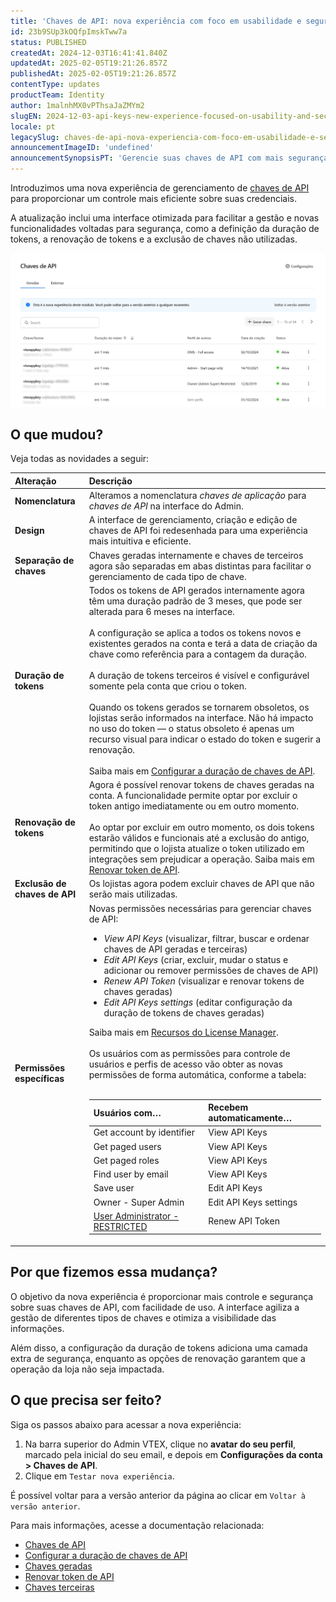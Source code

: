 ```yaml
---
title: 'Chaves de API: nova experiência com foco em usabilidade e segurança'
id: 23b9SUp3kOQfpImskTww7a
status: PUBLISHED
createdAt: 2024-12-03T16:41:41.840Z
updatedAt: 2025-02-05T19:21:26.857Z
publishedAt: 2025-02-05T19:21:26.857Z
contentType: updates
productTeam: Identity
author: 1malnhMX0vPThsaJaZMYm2
slugEN: 2024-12-03-api-keys-new-experience-focused-on-usability-and-security
locale: pt
legacySlug: chaves-de-api-nova-experiencia-com-foco-em-usabilidade-e-seguranca
announcementImageID: 'undefined'
announcementSynopsisPT: 'Gerencie suas chaves de API com mais segurança: nova interface, duração de tokens e opções de renovação e exclusão.'
---
```


Introduzimos uma nova experiência de gerenciamento de [chaves de API](/pt/tutorial/chaves-de-api--4bFEmcHXgpNksoePchZyy6) para proporcionar um controle mais eficiente sobre suas credenciais.

A atualização inclui uma interface otimizada para facilitar a gestão e novas funcionalidades voltadas para segurança, como a definição da duração de tokens, a renovação de tokens e a exclusão de chaves não utilizadas.

![apikeys-pt](https://raw.githubusercontent.com/vtexdocs/help-center-content/refs/heads/main/docs/pt/announcements/2024/dezembro/2024-12-03-chaves-de-api-nova-experiencia-com-foco-em-usabilidade-e-seguranca_1.png)

## O que mudou?

Veja todas as novidades a seguir:

| Alteração | Descrição |
| :---- | :---- |
| **Nomenclatura** | Alteramos a nomenclatura *chaves de aplicação* para *chaves de API* na interface do Admin. |
| **Design** | A interface de gerenciamento, criação e edição de chaves de API foi redesenhada para uma experiência mais intuitiva e eficiente. |
| **Separação de chaves** | Chaves geradas internamente e chaves de terceiros agora são separadas em abas distintas para facilitar o gerenciamento de cada tipo de chave. |
| **Duração de tokens** | Todos os tokens de API gerados internamente agora têm uma duração padrão de 3 meses, que pode ser alterada para 6 meses na interface.<br><br>A configuração se aplica a todos os tokens novos e existentes gerados na conta e terá a data de criação da chave como referência para a contagem da duração.<br><br>A duração de tokens terceiros é visível e configurável somente pela conta que criou o token.<br><br>Quando os tokens gerados se tornarem obsoletos, os lojistas serão informados na interface. Não há impacto no uso do token — o status obsoleto é apenas um recurso visual para indicar o estado do token e sugerir a renovação.<br><br>Saiba mais em [Configurar a duração de chaves de API](/pt/tutorial/configurar-a-duracao-de-chaves-de-api--kcGIFysFt02FDuhsfjQwZ). |
| **Renovação de tokens** | Agora é possível renovar tokens de chaves geradas na conta. A funcionalidade permite optar por excluir o token antigo imediatamente ou em outro momento.<br><br>Ao optar por excluir em outro momento, os dois tokens estarão válidos e funcionais até a exclusão do antigo, permitindo que o lojista atualize o token utilizado em integrações sem prejudicar a operação. Saiba mais em [Renovar token de API](/pt/tutorial/renovar-token-de-api--7r4AzptYjXErGHadg9LnJ3). |
| **Exclusão de chaves de API** | Os lojistas agora podem excluir chaves de API que não serão mais utilizadas. |
| **Permissões específicas** | Novas permissões necessárias para gerenciar chaves de API:<br><ul class="t-body c-on-base mb7 lh-copy"><li class="t-body c-on-base mb5 lh-copy">*View API Keys* (visualizar, filtrar, buscar e ordenar chaves de API geradas e terceiras)</li><li class="t-body c-on-base mb5 lh-copy">*Edit API Keys* (criar, excluir, mudar o status e adicionar ou remover permissões de chaves de API)</li><li class="t-body c-on-base mb5 lh-copy">*Renew API Token* (visualizar e renovar tokens de chaves geradas)</li><li class="t-body c-on-base mb5 lh-copy">*Edit API Keys settings* (editar configuração da duração de tokens de chaves geradas)</li></ul>Saiba mais em [Recursos do License Manager](/pt/tutorial/recursos-do-license-manager--3q6ztrC8YynQf6rdc6euk3).<br><br>Os usuários com as permissões para controle de usuários e perfis de acesso vão obter as novas permissões de forma automática, conforme a tabela: <br><br><table><thead><tr class="bb b--muted-4"><th class="t-body fw5 c-muted-1 bw1 pa3 pb3 b--muted-4 tl">Usuários com…</th><th class="t-body fw5 c-muted-1 bw1 pa3 pb3 b--muted-4 tl">Recebem automaticamente…</th></tr></thead><tbody><tr class="bb b--muted-4"><td class="t-body pa3 bb b--muted-4">Get account by identifier</td><td class="t-body pa3 bb b--muted-4">View API Keys</td></tr><tr class="bb b--muted-4"><td class="t-body pa3 bb b--muted-4">Get paged users</td><td class="t-body pa3 bb b--muted-4">View API Keys</td></tr><tr class="bb b--muted-4"><td class="t-body pa3 bb b--muted-4">Get paged roles</td><td class="t-body pa3 bb b--muted-4">View API Keys</td></tr><tr class="bb b--muted-4"><td class="t-body pa3 bb b--muted-4">Find user by email</td><td class="t-body pa3 bb b--muted-4">View API Keys</td></tr><tr class="bb b--muted-4"><td class="t-body pa3 bb b--muted-4">Save user</td><td class="t-body pa3 bb b--muted-4">Edit API Keys</td></tr><tr class="bb b--muted-4"><td class="t-body pa3 bb b--muted-4">Owner - Super Admin</td><td class="t-body pa3 bb b--muted-4">Edit API Keys settings</td></tr><tr class="bb b--muted-4"><td class="t-body pa3">[User Administrator - RESTRICTED](/pt/tutorial/perfis-de-acesso-predefinidos--jGDurZKJHvHJS13LnO7Dy#user-administrator-restricted)</td><td class="t-body pa3">Renew API Token</td></tbody></table> |

## Por que fizemos essa mudança?

O objetivo da nova experiência é proporcionar mais controle e segurança sobre suas chaves de API, com facilidade de uso. A interface agiliza a gestão de diferentes tipos de chaves e otimiza a visibilidade das informações.

Além disso, a configuração da duração de tokens adiciona uma camada extra de segurança, enquanto as opções de renovação garantem que a operação da loja não seja impactada.

## O que precisa ser feito?

Siga os passos abaixo para acessar a nova experiência:

1. Na barra superior do Admin VTEX, clique no **avatar do seu perfil**, marcado pela inicial do seu email, e depois em **Configurações da conta > Chaves de API**.  
2. Clique em `Testar nova experiência`.

É possível voltar para a versão anterior da página ao clicar em `Voltar à versão anterior`.

Para mais informações, acesse a documentação relacionada:

* [Chaves de API](/pt/tutorial/chaves-de-api--4bFEmcHXgpNksoePchZyy6)  
* [Configurar a duração de chaves de API](/pt/tutorial/configurar-a-duracao-de-chaves-de-api--kcGIFysFt02FDuhsfjQwZ)  
* [Chaves geradas](/pt/tutorial/chaves-geradas--7fnU4iZdvZKbxCaT3Ymdjc)  
* [Renovar token de API](/pt/tutorial/renovar-token-de-api--7r4AzptYjXErGHadg9LnJ3) 
* [Chaves terceiras](/pt/tutorial/chaves-terceiras--1isU0HfKkeg0atlxRha14Q)
